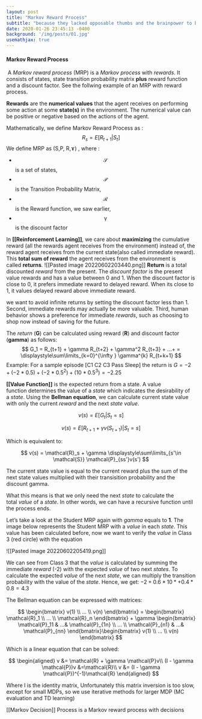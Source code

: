 ```yaml
---
layout: post
title: "Markov Reward Process"
subtitle: "because they lacked opposable thumbs and the brainpower to build a space program."
date: 2020-01-26 23:45:13 -0400
background: '/img/posts/01.jpg'
usemathjax: true
---
```


#### Markov Reward Process
 A _Markov reward process_ (MRP) is a _Markov process_ with _rewards_. It consists of states, state transition probability matrix **plus** reward function and a discount factor. See the follwing example of an MRP with reward process.

**Rewards** are the **numerical values** that the agent receives on performing some action at some **state(s)** in the environment. The numerical value can be positive or negative based on the actions of the agent.

Mathematically, we define Markov Reward Process as :
$$
R_s = E[R_{t+1}|S_t]
$$
We define MRP as (S,P, R,ɤ) , where :

-   $$\mathcal{S}$$ is a set of states,
-   $$\mathcal{P}$$ is the Transition Probability Matrix,
-   $$\mathcal{R}$$ is the Reward function, we saw earlier,
-   $$\mathcal{\gamma}$$ is the discount factor


In **[[Reinforcement Learning]]**, we care about **maximizing** the cumulative reward (all the rewards agent receives from the environment) instead of, the reward agent receives from the current state(also called immediate reward). This **total sum of reward** the agent receives from the environment is called **returns**.
![[Pasted image 20220602203440.png]]
**Return** is a total discounted *reward* from the present. The *discount factor* is the present value rewards and has a value between 0 and 1. When the discount factor is close to 0, it prefers immediate reward to delayed reward. When its close to 1, it values delayed reward above immediate reward.

we want to avoid infinite returns by setting the discount factor less than 1. Second, immediate rewards may actually be more valuable. Third, human behavior shows a preference for immediate _rewards_, such as choosing to shop now instead of saving for the future.

The *return*  (**G**) can be calculated using reward (**R**) and discount factor (**gamma**) as follows:
$$
G_1 = R_{t+1} + \gamma  R_{t+2} + \gamma^2 R_{t+3} + ...+ = 
\displaystyle\sum\limits_{k=0}^{\infty } \gamma^{k} R_{t+k+1}
$$
Example:
For a sample episode [C1 C2 C3 Pass Sleep] the return is
$G = -2 + (-2*0.5) + (-2*0.5^2) + (10*0.5^3)=-2.25$

**[[Value Function]]** is the expected return from a state. A value function determines the value of a _state_ which indicates the desirability of a _state_. Using the **Bellman equation**, we can calculate current state value with only the current *reward* and the next *state value*.

$$
v(s) = E[G_t| S_t =s]
$$

$$
v(s) = E[R_{t+1} + \gamma v(S_{t+1}) | S_t = s] 
$$

Which is equivalent to:

$$
v(s) = \mathcal{R}_s + \gamma \displaystyle\sum\limits_{s'\in \mathcal{S}} \mathcal{P}_{ss'}v(s')
$$

The current state value is equal to the current reward plus the sum of the next state values multiplied with their transisition probability and the discount gamma. 

What this means is that we only need the next _state_ to calculate the total _value_ of a _state_. In other words, we can have a recursive function until the process ends.

Let’s take a look at the Student MRP again with _gamma_ equals to **1**. The image below represents the Student MRP with a _value_ in each _state_. This value has been calculated before, now we want to verify the _value_ in Class 3 (red circle) with the equation



![[Pasted image 20220602205419.png]]

We can see from Class 3 that the _value_ is calculated by summing the immediate _reward_ (-2) with the expected _value_ of two next _states_. To calculate the expected _value_ of the next _state_, we can multiply the transition probability with the value of the _state_. Hence, we get:
$-2 + 0.6*10* + 0.4*0.8=4.3$ 

The Bellman equation can be expressed with matrices:

$$
\begin{bmatrix} v(1) \\  ... \\ v(n)  \end{bmatrix} = \begin{bmatrix} \mathcal{R}_1 \\  ... \\ \mathcal{R}_n   \end{bmatrix} + \gamma \begin{bmatrix} \mathcal{P}_11 & ...&  \mathcal{P}_{1n} \\  ... \\ \mathcal{P}_{n1} & ...&  \mathcal{P}_{nn}   \end{bmatrix}\begin{bmatrix} v(1) \\  ... \\ v(n)  \end{bmatrix}
$$

Which is a linear equation that can be solved:

$$
\begin{aligned}
v &= \mathcal{R} + \gamma  \mathcal{P}v\\
 (I - \gamma \mathcal{P})v   &=\mathcal{R}\\
  v &= (I - \gamma \mathcal{P})^{-1}\mathcal{R}
\end{aligned}
$$

Where I is the identity matrix, Unfortunately this matrix inversion is too slow, except for small MDPs, so we use iterative methods for larger MDP (MC evaluation and TD learning)

[[Markov Decision]] Process is a Markov reward process with decisions

